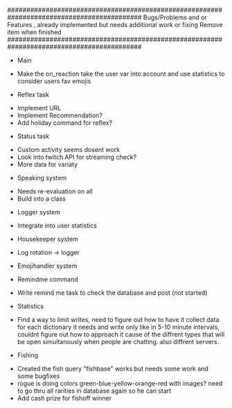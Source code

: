 ###########################################################################################
Bugs/Problems and or Features , already implemented but needs additional work or fixing
Remove item when finished
###########################################################################################
* Main
- Make the on_reaction take the user var into account and use statistics to consider users fav emojis

* Reflex task
- Implement URL
- Implement Recommendation?
- Add holiday command for reflex?

* Status task
- Custom activity seems dosent work
- Look into twitch API for streaming check?
- More data for variaty

* Speaking system
- Needs re-evaluation on all
- Build into a class

* Logger system
- Integrate into user statistics

* Housekeeper system
- Log rotation -> logger

* Emojihandler system

* Remindme command
- Write remind me task to check the database and post (not started)

* Statistics
- Find a way to limit writes, need to figure out how to have it collect data for each dictionary it needs and write
only like in 5-10 minute intervals, couldnt figure out how to approach it cause of the diffrent types that will be open
simultanously when people are chatting. also diffrent servers.

* Fishing
- Created the fish query "fishbase" works but needs some work and some bugfixes
- rogue is doing colors green-blue-yellow-orange-red with images? need to go thru all rarities in database again
so he can start
- Add cash prize for fishoff winner